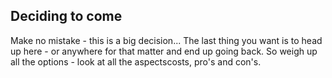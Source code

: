 ## Deciding to come

Make no mistake - this is a big decision...
The last thing you want is to head up here - or anywhere for that matter and end up going back. So weigh up all the options - look at all the aspectscosts, pro's and con's.
